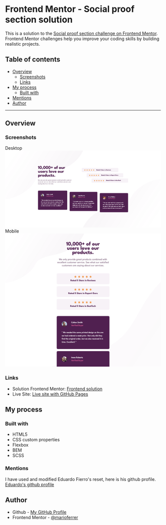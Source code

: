 # Frontend Mentor - Social proof section solution

This is a solution to the [Social proof section challenge on Frontend Mentor](https://www.frontendmentor.io/challenges/social-proof-section-6e0qTv_bA). Frontend Mentor challenges help you improve your coding skills by building realistic projects. 

## Table of contents

- [Overview](#overview)
  - [Screenshots](#screenshots)
  - [Links](#links)
- [My process](#my-process)
  - [Built with](#built-with)
- [Mentions](#mentions)
- [Author](#author)

---

## Overview

### Screenshots
Desktop
![Desktop](images/Screenshot-desktop.png)
Mobile
![Mobile](images/Screenshot-mobile.png)


### Links

- Solution Frontend Mentor: [Frontend solution](https://www.frontendmentor.io/solutions/social-proof-section-HOrJECzrEk)
- Live Site: [Live site with GitHub Pages](https://marioferrer.github.io/FM-08_social-proof/)

## My process

### Built with

- HTML5
- CSS custom properties
- Flexbox
- BEM
- SCSS


### Mentions

I have used and modified Eduardo Fierro's reset, here is his github profile. <br>
[Eduardo's github profile](https://github.com/eduardofierropro/Reset-CSS)

## Author

- Github - [My GitHub Profile](https://github.com/marioferrer)
- Frontend Mentor - [@marioferrer](https://www.frontendmentor.io/profile/marioferrer)



